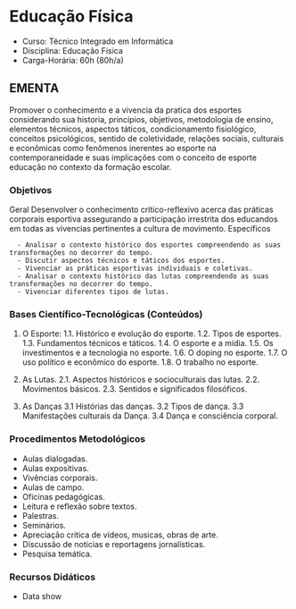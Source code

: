 # Educação Física 


* Curso: Técnico Integrado em Informática
* Disciplina: Educação Física                                                                        
* Carga-Horária: 60h (80h/a)

## EMENTA

Promover o conhecimento e a vivencia da pratica dos esportes considerando sua historia, princípios, objetivos,
metodologia de ensino, elementos técnicos, aspectos táticos, condicionamento fisiológico, conceitos psicológicos,
sentido de coletividade, relações sociais, culturais e econômicas como fenômenos inerentes ao esporte na
contemporaneidade e suas implicações com o conceito de esporte educação no contexto da formação escolar.


### Objetivos

Geral
Desenvolver o conhecimento crítico-reflexivo acerca das práticas corporais esportiva assegurando a participação irrestrita
dos educandos em todas as vivencias pertinentes a cultura de movimento.
Específicos

      - Analisar o contexto histórico dos esportes compreendendo as suas transformações no decorrer do tempo.
      - Discutir aspectos técnicos e táticos dos esportes.
      - Vivenciar as práticas esportivas individuais e coletivas.
      - Analisar o contexto histórico das lutas compreendendo as suas transformações no decorrer do tempo.
      - Vivenciar diferentes tipos de lutas.

### Bases Científico-Tecnológicas (Conteúdos)

1.    O Esporte:
      1.1. Histórico e evolução do esporte.
      1.2. Tipos de esportes.
      1.3. Fundamentos técnicos e táticos.
      1.4. O esporte e a mídia.
      1.5. Os investimentos e a tecnologia no esporte.
      1.6. O doping no esporte.
      1.7. O uso político e econômico do esporte.
      1.8. O trabalho no esporte.

2.    As Lutas.
      2.1. Aspectos históricos e socioculturais das lutas.
      2.2. Movimentos básicos.
      2.3. Sentidos e significados filosóficos.

3.    As Danças
      3.1 Histórias das danças.
      3.2 Tipos de dança.
      3.3 Manifestações culturais da Dança.
      3.4 Dança e consciência corporal.

### Procedimentos Metodológicos

*    Aulas dialogadas.
*    Aulas expositivas.
*    Vivências corporais.
*    Aulas de campo.
*    Oficinas pedagógicas.
*    Leitura e reflexão sobre textos.
*    Palestras.
*    Seminários.
*    Apreciação critica de vídeos, musicas, obras de arte.
*    Discussão de noticias e reportagens jornalísticas.
*    Pesquisa temática.

### Recursos Didáticos

*    Data show